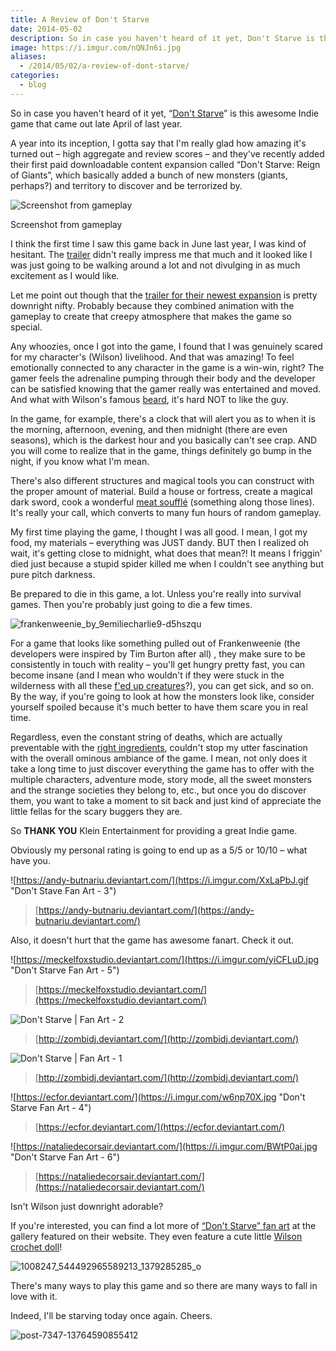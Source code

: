 ```yaml
---
title: A Review of Don't Starve
date: 2014-05-02
description: So in case you haven't heard of it yet, Don't Starve is this awesome Indie game that came out late April of last year.
image: https://i.imgur.com/nQNJn6i.jpg
aliases:
  - /2014/05/02/a-review-of-dont-starve/
categories:
  - blog
---
```


So in case you haven't heard of it yet, “[Don't Starve](http://www.dontstarvegame.com)” is this awesome Indie game that came out late April of last year.

A year into its inception, I gotta say that I'm really glad how amazing it's turned out – high aggregate and review scores – and they've recently added their first paid downloadable content expansion called “Don't Starve: Reign of Giants”, which basically added a bunch of new monsters (giants, perhaps?) and territory to discover and be terrorized by.

![Screenshot from gameplay](https://i.imgur.com/IAwyaIf.png)

Screenshot from gameplay

I think the first time I saw this game back in June last year, I was kind of hesitant. The [trailer](https://www.youtube.com/watch?v=W689SOpXG9o) didn't really impress me that much and it looked like I was just going to be walking around a lot and not divulging in as much excitement as I would like.

Let me point out though that the [trailer for their newest expansion](https://www.youtube.com/watch?v=btI6Eyqv01c) is pretty downright nifty. Probably because they combined animation with the gameplay to create that creepy atmosphere that makes the game so special.

Any whoozies, once I got into the game, I found that I was genuinely scared for my character's (Wilson) livelihood. And that was amazing! To feel emotionally connected to any character in the game is a win-win, right? The gamer feels the adrenaline pumping through their body and the developer can be satisfied knowing that the gamer really was entertained and moved. And what with Wilson's famous [beard](http://dont-starve-game.wikia.com/wiki/Beard), it's hard NOT to like the guy.

In the game, for example, there's a clock that will alert you as to when it is the morning, afternoon, evening, and then midnight (there are even seasons), which is the darkest hour and you basically can't see crap. AND you will come to realize that in the game, things definitely go bump in the night, if you know what I'm mean.

There's also different structures and magical tools you can construct with the proper amount of material. Build a house or fortress, create a magical dark sword, cook a wonderful [meat soufflé](http://dont-starve-game.wikia.com/wiki/Meat) (something along those lines). It's really your call, which converts to many fun hours of random gameplay.

My first time playing the game, I thought I was all good. I mean, I got my food, my materials – everything was JUST dandy. BUT then I realized oh wait, it's getting close to midnight, what does that mean?! It means I friggin' died just because a stupid spider killed me when I couldn't see anything but pure pitch darkness.

Be prepared to die in this game, a lot. Unless you're really into survival games. Then you're probably just going to die a few times.

![frankenweenie_by_9emiliecharlie9-d5hszqu](https://i.imgur.com/33nV5bU.png)

For a game that looks like something pulled out of Frankenweenie (the developers were inspired by Tim Burton after all) , they make sure to be consistently in touch with reality – you'll get hungry pretty fast, you can become insane (and I mean who wouldn't if they were stuck in the wilderness with all these [f'ed up creatures](http://dont-starve-game.wikia.com/wiki/Monsters)?), you can get sick, and so on. By the way, if you're going to look at how the monsters look like, consider yourself spoiled because it's much better to have them scare you in real time.

Regardless, even the constant string of deaths, which are actually preventable with the [right ingredients](http://dont-starve-game.wikia.com/wiki/Meat_Effigy), couldn't stop my utter fascination with the overall ominous ambiance of the game. I mean, not only does it take a long time to just discover everything the game has to offer with the multiple characters, adventure mode, story mode, all the sweet monsters and the strange societies they belong to, etc., but once you do discover them, you want to take a moment to sit back and just kind of appreciate the little fellas for the scary buggers they are.

So **THANK YOU** Klein Entertainment for providing a great Indie game.

Obviously my personal rating is going to end up as a 5/5 or 10/10 – what have you.

![https://andy-butnariu.deviantart.com/](https://i.imgur.com/XxLaPbJ.gif "Don't Stave Fan Art - 3")

> [https://andy-butnariu.deviantart.com/](https://andy-butnariu.deviantart.com/)

Also, it doesn't hurt that the game has awesome fanart. Check it out.

![https://meckelfoxstudio.deviantart.com/](https://i.imgur.com/yiCFLuD.jpg "Don't Starve Fan Art - 5")

> [https://meckelfoxstudio.deviantart.com/](https://meckelfoxstudio.deviantart.com/)

![Don't Starve | Fan Art - 2](https://i.imgur.com/XrgSgfB.png "Don't Starve | Fan Art - 2")

> [http://zombidj.deviantart.com/](http://zombidj.deviantart.com/)

![Don't Starve | Fan Art - 1](https://i.imgur.com/5Y8dTkd.jpg "Don't Starve | Fan Art - 1")

> [http://zombidj.deviantart.com/](http://zombidj.deviantart.com/)

![https://ecfor.deviantart.com/](https://i.imgur.com/w6np70X.jpg "Don't Starve Fan Art - 4")

> [https://ecfor.deviantart.com/](https://ecfor.deviantart.com/)

![https://nataliedecorsair.deviantart.com/](https://i.imgur.com/BWtP0ai.jpg "Don't Starve Fan Art - 6")

> [https://nataliedecorsair.deviantart.com/](https://nataliedecorsair.deviantart.com/)

Isn't Wilson just downright adorable?

If you're interested, you can find a lot more of [“Don't Starve” fan art](http://www.dontstarvegame.com/fan-art) at the gallery featured on their website. They even feature a cute little [Wilson crochet doll](https://www.facebook.com/photo.php?fbid=240025272807318&set=pb.102177486592098.-2207520000.1399074073.&type=3&theater)!

![1008247_544492965589213_1379285285_o](https://i.imgur.com/8xeDTDl.jpg)

There's many ways to play this game and so there are many ways to fall in love with it.

Indeed, I'll be starving today once again. Cheers.

![post-7347-13764590855412](https://i.imgur.com/f0agoa0.gif)

